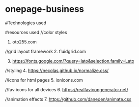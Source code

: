 # onepage-business

#Technologies used


#resources used
//color styles
1. oto255.com

//grid layout framework
2. fluidgrid.com

3. https://fonts.google.com/?query=lato&selection.family=Lato

//styling 
4. https://necolas.github.io/normalize.css/

//icons for html pages
5. ionicons.com

//fav icons for all devices
6. https://realfavicongenerator.net/

//animation effects
7. https://github.com/daneden/animate.css